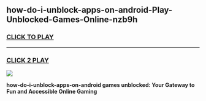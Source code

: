 
## how-do-i-unblock-apps-on-android-Play-Unblocked-Games-Online-nzb9h
<h3>
<a href="https://premium76.site?title=how-do-i-unblock-apps-on-android&ref=25A">CLICK TO PLAY</a></h3>
<hr>

<h3>
<a href="https://premium76.site?title=how-do-i-unblock-apps-on-android&ref=25A">CLICK 2 PLAY</a>
  
</h3>

<a href="https://premium76.site?title=how-do-i-unblock-apps-on-android&ref=25A"><img src="https://clearcache.store/games.png"></a>


**how-do-i-unblock-apps-on-android games unblocked: Your Gateway to Fun and Accessible Online Gaming**
